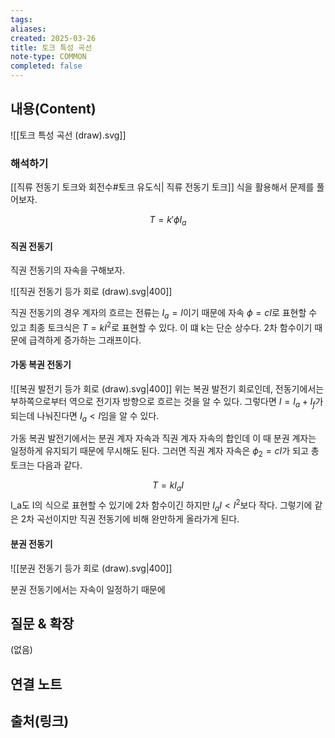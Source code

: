 ```yaml
---
tags:
aliases: 
created: 2025-03-26
title: 토크 특성 곡선
note-type: COMMON
completed: false
---
```


## 내용(Content)

![[토크 특성 곡선 (draw).svg]]


### 해석하기

[[직류 전동기 토크와 회전수#토크 유도식| 직류 전동기 토크]] 식을 활용해서 문제를 풀어보자.

$$
T = k'\phi I_{a}
$$

#### 직권 전동기

직권 전동기의 자속을 구해보자.

![[직권 전동기 등가 회로 (draw).svg|400]]

직권 전동기의 경우 계자의 흐르는 전류는 $I_{a} = I$이기 때문에 자속 $\phi = cI$로 표현할 수 있고 최종 토크식은 $T = kI^{2}$로 표현할 수 있다. 이 떄 k는 단순 상수다. 2차 함수이기 때문에 급격하게 증가하는 그래프이다.

#### 가동 복권 전동기

![[복권 발전기 등가 회로 (draw).svg|400]]
위는 복권 발전기 회로인데, 전동기에서는 부하쪽으로부터 역으로 전기자 방향으로 흐르는 것을 알 수 있다. 그렇다면 $I = I_{a} + I_{f}$가 되는데 나눠진다면 $I_{a} < I$임을 알 수 있다.

가동 복권 발전기에서는 분권 계자 자속과 직권 계자 자속의 합인데 이 때 분권 계자는 일정하게 유지되기 때문에 무시해도 된다. 그러면 직권 계자 자속은 $\phi_{2} = cI$가 되고 총 토크는 다음과 같다.

$$
T = kI_{a}I
$$
I_a도 I의 식으로 표현할 수 있기에 2차 함수이긴 하지만 $I_{a}I < I^{2}$보다 작다. 그렇기에 같은 2차 곡선이지만 직권 전동기에 비해 완만하게 올라가게 된다.


#### 분권 전동기

![[분권 전동기 등가 회로 (draw).svg|400]]

분권 전동기에서는 자속이 일정하기 때문에 

## 질문 & 확장

(없음)

## 연결 노트

## 출처(링크)

